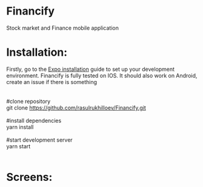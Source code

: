 # Financify
Stock market and Finance mobile application
# Installation:
Firstly, go to the [Expo installation](https://docs.expo.io/get-started/installation/?redirected) guide to set up your development environment.
Financify is fully tested on IOS. It should also work on Android, create an issue if there is something
<br /><br /><br />
#clone repository <br />
git clone https://github.com/rasulrukhilloev/Financify.git
<br /><br />
#install dependencies <br />
yarn install
<br /><br />
#start development server <br />
yarn start
<br /><br />
# Screens:
